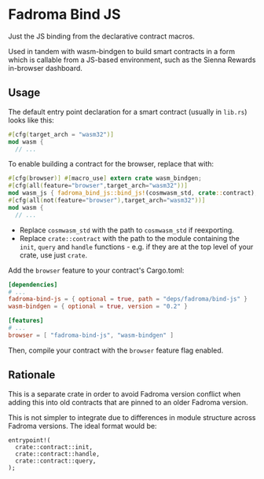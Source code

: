 # Fadroma Bind JS

Just the JS binding from the declarative contract macros.

Used in tandem with wasm-bindgen to build smart contracts
in a form which is callable from a JS-based environment,
such as the Sienna Rewards in-browser dashboard.

## Usage

The default entry point declaration for a smart contract
(usually in `lib.rs`) looks like this:

```rust
#[cfg(target_arch = "wasm32")]
mod wasm {
  // ...
```

To enable building a contract for the browser, replace that with:

```rust
#[cfg(browser)] #[macro_use] extern crate wasm_bindgen;
#[cfg(all(feature="browser",target_arch="wasm32"))]
mod wasm_js { fadroma_bind_js::bind_js!(cosmwasm_std, crate::contract); }
#[cfg(all(not(feature="browser"),target_arch="wasm32"))]
mod wasm {
  // ...
```

* Replace `cosmwasm_std` with the path to `cosmwasm_std` if reexporting.
* Replace `crate::contract` with the path to the module containing the
  `init`, `query` and `handle` functions - e.g. if they are at
  the top level of your crate, use just `crate`.

Add the `browser` feature to your contract's Cargo.toml:

```toml
[dependencies]
# ...
fadroma-bind-js = { optional = true, path = "deps/fadroma/bind-js" }
wasm-bindgen = { optional = true, version = "0.2" }

[features]
# ...
browser = [ "fadroma-bind-js", "wasm-bindgen" ]
```

Then, compile your contract with the `browser` feature flag enabled.

## Rationale

This is a separate crate in order to avoid Fadroma version conflict
when adding this into old contracts that are pinned to an older
Fadroma version.

This is not simpler to integrate due to differences in module structure
across Fadroma versions. The ideal format would be:

```
entrypoint!(
  crate::contract::init,
  crate::contract::handle,
  crate::contract::query,
);
```

